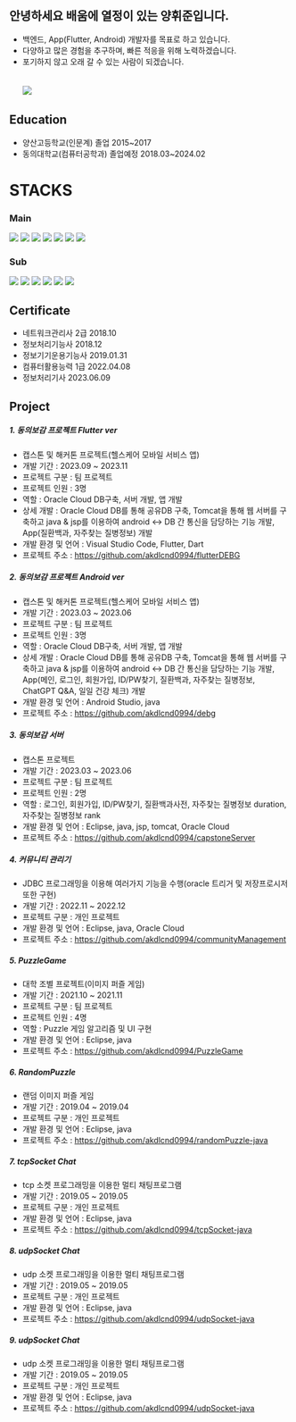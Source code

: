 ## 안녕하세요 배움에 열정이 있는 양휘준입니다. 
- 백엔드, App(Flutter, Android) 개발자를 목표로 하고 있습니다.
- 다양하고 많은 경험을 추구하며, 빠른 적응을 위해 노력하겠습니다.
- 포기하지 않고 오래 갈 수 있는 사람이 되겠습니다.
<br><br><br>
[<img src="https://img.shields.io/badge/Tistory-000000?style=for-the-badge&logo=tistory&logoColor=white">](https://dambi0.tistory.com/)


## Education
- 양산고등학교(인문계) 졸업 2015~2017
- 동의대학교(컴퓨터공학과) 졸업예정 2018.03~2024.02


<div align=left><h1>STACKS</h1></div>

<div align=left>
  <h3>Main</h3>
  <img src="https://img.shields.io/badge/C-A8B9CC?style=for-the-badge&logo=C&logoColor=white"/>
  <img src="https://img.shields.io/badge/java-007396?style=for-the-badge&logo=java&logoColor=white"> 
  <img src="https://img.shields.io/badge/javascript-F7DF1E?style=for-the-badge&logo=javascript&logoColor=black"> 
  <img src="https://img.shields.io/badge/flutter-02569B?style=for-the-badge&logo=flutter&logoColor=white">

  
  <img src="https://img.shields.io/badge/oracle-F80000?style=for-the-badge&logo=oracle&logoColor=white"> 
  <img src="https://img.shields.io/badge/Android Studio-3DDC84?style=for-the-badge&logo=Android Studio&logoColor=white"/>
  <img src="https://img.shields.io/badge/github-181717?style=for-the-badge&logo=github&logoColor=white">
  
  <h3>Sub</h3>
  <img src="https://img.shields.io/badge/C++-00599C?style=for-the-badge&logo=C%2B%2B&logoColor=white"/>
  <img src="https://img.shields.io/badge/Python-3776AB?style=for-the-badge&logo=Python&logoColor=white"/>
  <img src="https://img.shields.io/badge/html5-E34F26?style=for-the-badge&logo=html5&logoColor=white"> 
  <img src="https://img.shields.io/badge/css-1572B6?style=for-the-badge&logo=css3&logoColor=white"> 
  <img src="https://img.shields.io/badge/mariaDB-003545?style=for-the-badge&logo=mariaDB&logoColor=white"> 
  <!-- <img src="https://img.shields.io/badge/firebase-FFCA28?style=for-the-badge&logo=firebase&logoColor=white"> -->
  <!-- <img src="https://img.shields.io/badge/spring-6DB33F?style=for-the-badge&logo=spring&logoColor=white"> -->

  <img src="https://img.shields.io/badge/apache tomcat-F8DC75?style=for-the-badge&logo=apachetomcat&logoColor=white">

  
  <br>
</div>

## Certificate
- 네트워크관리사 2급 2018.10
- 정보처리기능사 2018.12
- 정보기기운용기능사 2019.01.31
- 컴퓨터활용능력 1급 2022.04.08
- 정보처리기사 2023.06.09

## Project

##### 1. 동의보감 프로젝트 Flutter ver
- 캡스톤 및 해커톤 프로젝트(헬스케어 모바일 서비스 앱)
- 개발 기간 : 2023.09 ~ 2023.11
- 프로젝트 구분 : 팀 프로젝트
- 프로젝트 인원 : 3명
- 역할 : Oracle Cloud DB구축, 서버 개발, 앱 개발
- 상세 개발 : Oracle Cloud DB를 통해 공유DB 구축, Tomcat을 통해 웹 서버를 구축하고 java & jsp를 이용하여 android <-> DB 간 통신을 담당하는 기능 개발, App(질환백과, 자주찾는 질병정보) 개발
- 개발 환경 및 언어 : Visual Studio Code, Flutter, Dart
- 프로젝트 주소 : https://github.com/akdlcnd0994/flutterDEBG

##### 2. 동의보감 프로젝트 Android ver
- 캡스톤 및 해커톤 프로젝트(헬스케어 모바일 서비스 앱)
- 개발 기간 : 2023.03 ~ 2023.06
- 프로젝트 구분 : 팀 프로젝트
- 프로젝트 인원 : 3명
- 역할 : Oracle Cloud DB구축, 서버 개발, 앱 개발
- 상세 개발 : Oracle Cloud DB를 통해 공유DB 구축, Tomcat을 통해 웹 서버를 구축하고 java & jsp를 이용하여 android <-> DB 간 통신을 담당하는 기능 개발, App(메인, 로그인, 회원가입, ID/PW찾기, 질환백과, 자주찾는 질병정보, ChatGPT Q&A, 일일 건강 체크) 개발
- 개발 환경 및 언어 : Android Studio, java
- 프로젝트 주소 : https://github.com/akdlcnd0994/debg


##### 3. 동의보감 서버 
- 캡스톤 프로젝트
- 개발 기간 : 2023.03 ~ 2023.06
- 프로젝트 구분 : 팀 프로젝트
- 프로젝트 인원 : 2명
- 역할 : 로그인, 회원가입, ID/PW찾기, 질환백과사전, 자주찾는 질병정보 duration, 자주찾는 질병정보 rank
- 개발 환경 및 언어 : Eclipse, java, jsp, tomcat, Oracle Cloud
- 프로젝트 주소 : https://github.com/akdlcnd0994/capstoneServer

##### 4. 커뮤니티 관리기
- JDBC 프로그래밍을 이용해 여러가지 기능을 수행(oracle 트리거 및 저장프로시저 또한 구현)
- 개발 기간 : 2022.11 ~ 2022.12
- 프로젝트 구분 : 개인 프로젝트
- 개발 환경 및 언어 : Eclipse, java, Oracle Cloud
- 프로젝트 주소 : https://github.com/akdlcnd0994/communityManagement

##### 5. PuzzleGame
- 대학 조별 프로젝트(이미지 퍼즐 게임)
- 개발 기간 : 2021.10 ~ 2021.11
- 프로젝트 구분 : 팀 프로젝트
- 프로젝트 인원 : 4명
- 역할 : Puzzle 게임 알고리즘 및 UI 구현
- 개발 환경 및 언어 : Eclipse, java
- 프로젝트 주소 : https://github.com/akdlcnd0994/PuzzleGame

##### 6. RandomPuzzle
- 랜덤 이미지 퍼즐 게임
- 개발 기간 : 2019.04 ~ 2019.04
- 프로젝트 구분 : 개인 프로젝트
- 개발 환경 및 언어 : Eclipse, java
- 프로젝트 주소 : https://github.com/akdlcnd0994/randomPuzzle-java

##### 7. tcpSocket Chat
- tcp 소켓 프로그래밍을 이용한 멀티 채팅프로그램
- 개발 기간 : 2019.05 ~ 2019.05
- 프로젝트 구분 : 개인 프로젝트
- 개발 환경 및 언어 : Eclipse, java
- 프로젝트 주소 : https://github.com/akdlcnd0994/tcpSocket-java

##### 8. udpSocket Chat
- udp 소켓 프로그래밍을 이용한 멀티 채팅프로그램
- 개발 기간 : 2019.05 ~ 2019.05
- 프로젝트 구분 : 개인 프로젝트
- 개발 환경 및 언어 : Eclipse, java
- 프로젝트 주소 : https://github.com/akdlcnd0994/udpSocket-java

##### 9. udpSocket Chat
- udp 소켓 프로그래밍을 이용한 멀티 채팅프로그램
- 개발 기간 : 2019.05 ~ 2019.05
- 프로젝트 구분 : 개인 프로젝트
- 개발 환경 및 언어 : Eclipse, java
- 프로젝트 주소 : https://github.com/akdlcnd0994/udpSocket-java












